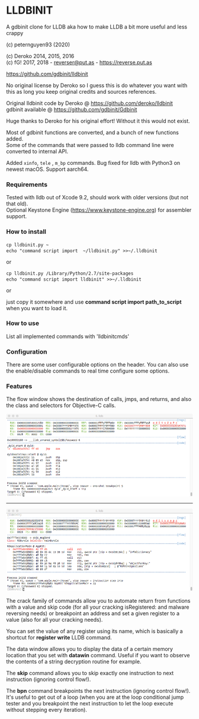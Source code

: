 # LLDBINIT

A gdbinit clone for LLDB aka how to make LLDB a bit more useful and less crappy

(c) peternguyen93 (2020)

(c) Deroko 2014, 2015, 2016  
(c) fG! 2017, 2018 - reverser@put.as - https://reverse.put.as

https://github.com/gdbinit/lldbinit

No original license by Deroko so I guess this is do whatever you want with this
as long you keep original credits and sources references.

Original lldbinit code by Deroko @ https://github.com/deroko/lldbinit  
gdbinit available @ https://github.com/gdbinit/Gdbinit

Huge thanks to Deroko for his original effort! Without it this would not exist.

Most of gdbinit functions are converted, and a bunch of new functions added.  
Some of the commands that were passed to lldb command line were converted to internal API.

Added `xinfo`, `tele` , `m_bp` commands.
Bug fixed for lldb with Python3 on newest macOS.
Support aarch64.

### Requirements

Tested with lldb out of Xcode 9.2, should work with older versions (but not that old).  
Optional Keystone Engine (https://www.keystone-engine.org) for assembler support.

### How to install

```
cp lldbinit.py ~
echo "command script import  ~/lldbinit.py" >>~/.lldbinit
```

or

```
cp lldbinit.py /Library/Python/2.7/site-packages
echo "command script import lldbinit" >>~/.lldbinit
```

or

just copy it somewhere and use **command script import path_to_script** when you want to load it.

### How to use

List all implemented commands with 'lldbinitcmds'

### Configuration

There are some user configurable options on the header. You can also use the enable/disable commands to real time configure some options.

### Features

The flow window shows the destination of calls, jmps, and returns, and also the class and selectors for Objective-C calls.

![indirect jmp](images/jmprax.png)

----

![objc call](images/objccall.png)

The crack family of commands allow you to automate return from functions with a value and skip code (for all your cracking isRegistered: and malware reversing needs) or breakpoint an address and set a given register to a value (also for all your cracking needs).

You can set the value of any register using its name, which is basically a shortcut for **register write** LLDB command.

The data window allows you to display the data of a certain memory location that you set with **datawin** command. Useful if you want to observe the contents of a string decryption routine for example.

The **skip** command allows you to skip exactly one instruction to next instruction (ignoring control flow!).

The **bpn** command breakpoints the next instruction (ignoring control flow!). It's useful to get out of a loop (when you are at the loop conditional jump tester and you breakpoint the next instruction to let the loop execute without stepping every iteration).

